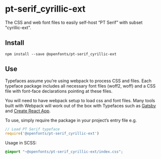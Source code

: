 
# pt-serif_cyrillic-ext

The CSS and web font files to easily self-host “PT Serif” with subset "cyrillic-ext".

## Install

`npm install --save @openfonts/pt-serif_cyrillic-ext`

## Use

Typefaces assume you’re using webpack to process CSS and files. Each typeface
package includes all necessary font files (woff2, woff) and a CSS file with
font-face declarations pointing at these files.

You will need to have webpack setup to load css and font files. Many tools built
with Webpack will work out of the box with Typefaces such as [Gatsby](https://github.com/gatsbyjs/gatsby)
and [Create React App](https://github.com/facebookincubator/create-react-app).

To use, simply require the package in your project’s entry file e.g.

```javascript
// Load PT Serif typeface
require('@openfonts/pt-serif_cyrillic-ext')
```

Usage in SCSS:
```scss
@import "~@openfonts/pt-serif_cyrillic-ext/index.css";
```
